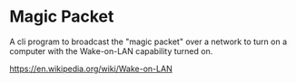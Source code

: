# Magic Packet

A cli program to broadcast the "magic packet" over a network to turn on a computer with the Wake-on-LAN capability turned on.

https://en.wikipedia.org/wiki/Wake-on-LAN
